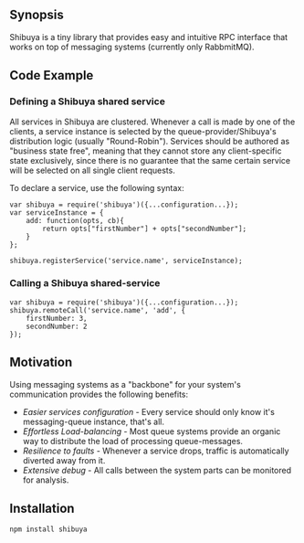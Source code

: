 ## Synopsis

Shibuya is a tiny library that provides easy and intuitive RPC interface that works on top of messaging systems (currently only RabbmitMQ).

## Code Example

### Defining a Shibuya shared service

All services in Shibuya are clustered. Whenever a call is made by one of the clients, a service instance is selected by the queue-provider/Shibuya's distribution logic (usually "Round-Robin"). 
Services should be authored as "business state free", meaning that they cannot store any client-specific state exclusively, since there is no guarantee that the same certain service will be selected on all single client requests.

To declare a service, use the following syntax:

```
var shibuya = require('shibuya')({...configuration...});
var serviceInstance = {
    add: function(opts, cb){
        return opts["firstNumber"] + opts["secondNumber"]; 
    }
};

shibuya.registerService('service.name', serviceInstance);
```

### Calling a Shibuya shared-service
```
var shibuya = require('shibuya')({...configuration...});
shibuya.remoteCall('service.name', 'add', {
    firstNumber: 3,
    secondNumber: 2
});
```

## Motivation

Using messaging systems as a "backbone" for your system's communication provides the following benefits:

  * *Easier services configuration* - Every service should only know it's messaging-queue instance, that's all.
  * *Effortless Load-balancing* - Most queue systems provide an organic way to distribute the load of processing queue-messages.
  * *Resilience to faults* - Whenever a service drops, traffic is automatically diverted away from it.
  * *Extensive debug* - All calls between the system parts can be monitored for analysis.

## Installation

```
npm install shibuya
```